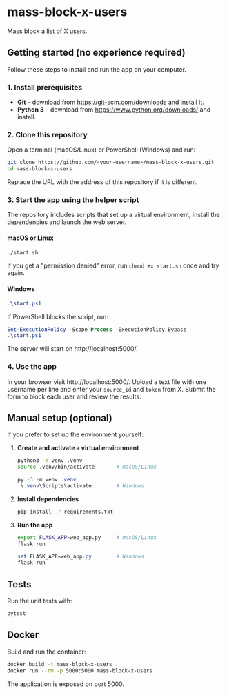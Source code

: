 # mass-block-x-users

Mass block a list of X users.

## Getting started (no experience required)

Follow these steps to install and run the app on your computer.

### 1. Install prerequisites

- **Git** – download from https://git-scm.com/downloads and install it.
- **Python 3** – download from https://www.python.org/downloads/ and install.

### 2. Clone this repository

Open a terminal (macOS/Linux) or PowerShell (Windows) and run:

```bash
git clone https://github.com/<your-username>/mass-block-x-users.git
cd mass-block-x-users
```

Replace the URL with the address of this repository if it is different.

### 3. Start the app using the helper script

The repository includes scripts that set up a virtual environment, install the dependencies and launch the web server.

#### macOS or Linux

```bash
./start.sh
```

If you get a "permission denied" error, run `chmod +x start.sh` once and try again.

#### Windows

```powershell
.\start.ps1
```

If PowerShell blocks the script, run:

```powershell
Set-ExecutionPolicy -Scope Process -ExecutionPolicy Bypass
.\start.ps1
```

The server will start on http://localhost:5000/.

### 4. Use the app

In your browser visit http://localhost:5000/.
Upload a text file with one username per line and enter your `source_id` and `token` from X. Submit the form to block each user and review the results.

## Manual setup (optional)

If you prefer to set up the environment yourself:

1. **Create and activate a virtual environment**

   ```bash
   python3 -m venv .venv
   source .venv/bin/activate       # macOS/Linux
   ```

   ```powershell
   py -3 -m venv .venv
   .\.venv\Scripts\activate        # Windows
   ```

2. **Install dependencies**

   ```bash
   pip install -r requirements.txt
   ```

3. **Run the app**

   ```bash
   export FLASK_APP=web_app.py     # macOS/Linux
   flask run
   ```

   ```powershell
   set FLASK_APP=web_app.py        # Windows
   flask run
   ```

## Tests

Run the unit tests with:

```bash
pytest
```

## Docker

Build and run the container:

```bash
docker build -t mass-block-x-users .
docker run --rm -p 5000:5000 mass-block-x-users
```

The application is exposed on port 5000.
